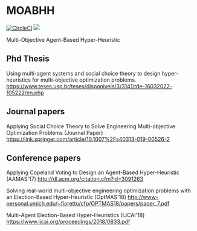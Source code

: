 # MOABHH
[![CircleCI](https://circleci.com/gh/vinixnan/MOABHH.svg?style=svg)](https://circleci.com/gh/vinixnan/MOABHH)
[![](https://jitpack.io/v/vinixnan/MOABHH.svg)](https://jitpack.io/#vinixnan/MOABHH)


Multi-Objective Agent-Based Hyper-Heuristic
## Phd Thesis
Using multi-agent systems and social choice theory to design hyper-heuristics for multi-objective optimization problems.
https://www.teses.usp.br/teses/disponiveis/3/3141/tde-16032022-105222/en.php

## Journal papers
Applying Social Choice Theory to Solve Engineering Multi-objective Optimization Problems (Journal Paper)
https://link.springer.com/article/10.1007%2Fs40313-019-00526-2

## Conference papers
Applying Copeland Voting to Design an Agent-Based Hyper-Heuristic (AAMAS'17)
http://dl.acm.org/citation.cfm?id=3091263

Solving real-world multi-objective engineering optimization problems with an Election-Based Hyper-Heuristic (OptMAS'18)
http://www-personal.umich.edu/~fioretto/cfp/OPTMAS18/papers/paper_7.pdf

Multi-Agent Election-Based Hyper-Heuristics (IJCAI'18)
https://www.ijcai.org/proceedings/2018/0833.pdf


